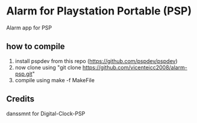 # Alarm for Playstation Portable (PSP)
Alarm app for PSP

## how to compile
1. install pspdev from this repo (https://github.com/pspdev/pspdev)
2. now clone using "git clone https://github.com/vicenteicc2008/alarm-psp.git"
3. compile using make -f MakeFile

## Credits
danssmnt for Digital-Clock-PSP